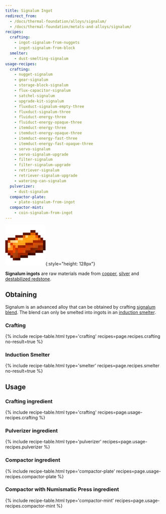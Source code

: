 ```yaml
---
title: Signalum Ingot
redirect_from:
  - /docs/thermal-foundation/alloys/signalum/
  - /docs/thermal-foundation/metals-and-alloys/signalum/
recipes:
  crafting:
    - ingot-signalum-from-nuggets
    - ingot-signalum-from-block
  smelter:
    - dust-smelting-signalum
usage-recipes:
  crafting:
    - nugget-signalum
    - gear-signalum
    - storage-block-signalum
    - flux-capacitor-signalum
    - satchel-signalum
    - upgrade-kit-signalum
    - fluxduct-signalum-empty-three
    - fluxduct-signalum-three
    - fluiduct-energy-three
    - fluiduct-energy-opaque-three
    - itemduct-energy-three
    - itemduct-energy-opaque-three
    - itemduct-energy-fast-three
    - itemduct-energy-fast-opaque-three
    - servo-signalum
    - servo-signalum-upgrade
    - filter-signalum
    - filter-signalum-upgrade
    - retriever-signalum
    - retriever-signalum-upgrade
    - watering-can-signalum
  pulverizer:
    - dust-signalum
  compactor-plate:
    - plate-signalum-from-ingot
  compactor-mint:
    - coin-signalum-from-ingot
---
```


![Signalum ingot](/assets/images/thermal-foundation/ingot-signalum.png){:style="height: 128px"}


**Signalum ingots** are raw materials made from
[copper](/docs/thermal-foundation/items/materials/ingots/copper-ingot/),
[silver](/docs/thermal-foundation/items/materials/ingots/silver-ingot/) and
[destabilized
redstone](/docs/thermal-foundation/fluids/molten/destabilized-redstone/).


Obtaining
---------

Signalum is an advanced alloy that can be obtained by crafting [signalum
blend](/docs/thermal-foundation/items/materials/dusts/signalum-blend/). The
blend can only be smelted into ingots in an [induction
smelter](/docs/thermal-expansion/machines/induction-smelter/).

### Crafting
{% include recipe-table.html type='crafting' recipes=page.recipes.crafting no-result=true %}

### Induction Smelter
{% include recipe-table.html type='smelter' recipes=page.recipes.smelter no-result=true %}


Usage
-----

### Crafting ingredient
{% include recipe-table.html type='crafting' recipes=page.usage-recipes.crafting %}

### Pulverizer ingredient
{% include recipe-table.html type='pulverizer' recipes=page.usage-recipes.pulverizer %}

### Compactor ingredient
{% include recipe-table.html type='compactor-plate' recipes=page.usage-recipes.compactor-plate %}

### Compactor with Numismatic Press ingredient
{% include recipe-table.html type='compactor-mint' recipes=page.usage-recipes.compactor-mint %}
